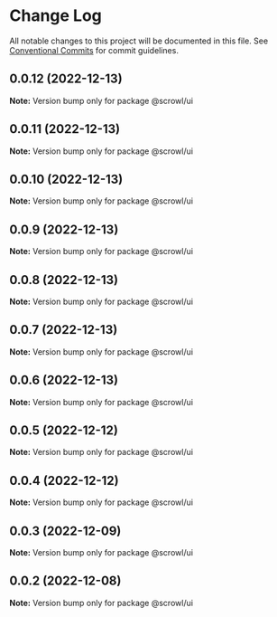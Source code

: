 # Change Log

All notable changes to this project will be documented in this file.
See [Conventional Commits](https://conventionalcommits.org) for commit guidelines.

## 0.0.12 (2022-12-13)

**Note:** Version bump only for package @scrowl/ui





## 0.0.11 (2022-12-13)

**Note:** Version bump only for package @scrowl/ui





## 0.0.10 (2022-12-13)

**Note:** Version bump only for package @scrowl/ui





## 0.0.9 (2022-12-13)

**Note:** Version bump only for package @scrowl/ui





## 0.0.8 (2022-12-13)

**Note:** Version bump only for package @scrowl/ui





## 0.0.7 (2022-12-13)

**Note:** Version bump only for package @scrowl/ui





## 0.0.6 (2022-12-13)

**Note:** Version bump only for package @scrowl/ui





## 0.0.5 (2022-12-12)

**Note:** Version bump only for package @scrowl/ui





## 0.0.4 (2022-12-12)

**Note:** Version bump only for package @scrowl/ui





## 0.0.3 (2022-12-09)

**Note:** Version bump only for package @scrowl/ui





## 0.0.2 (2022-12-08)

**Note:** Version bump only for package @scrowl/ui
